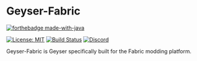 # Geyser-Fabric

[![forthebadge made-with-java](https://ForTheBadge.com/images/badges/made-with-java.svg)](https://java.com/)

[![License: MIT](https://img.shields.io/badge/license-MIT-blue.svg)](LICENSE)
[![Build Status](https://ci.nukkitx.com/job/GeyserMC/job/Geyser-Fabric/job/java-1.16/badge/icon)](https://ci.nukkitx.com/job/GeyserMC/job/Geyser-Fabric/job/java-1.16/)
[![Discord](https://img.shields.io/discord/613163671870242838.svg?color=%237289da&label=discord)](http://discord.geysermc.org/)

Geyser-Fabric is Geyser specifically built for the Fabric modding platform.
